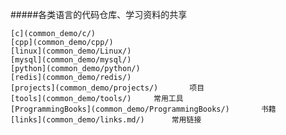 #####各类语言的代码仓库、学习资料的共享

    [c](common_demo/c/)
    [cpp](common_demo/cpp/)
    [linux](common_demo/Linux/)
    [mysql](common_demo/mysql/)
    [python](common_demo/python/)
    [redis](common_demo/redis/)
    [projects](common_demo/projects/)       项目
    [tools](common_demo/tools/)     常用工具
    [ProgrammingBooks](common_demo/ProgrammingBooks/)       书籍
    [links](common_demo/links.md/)      常用链接

